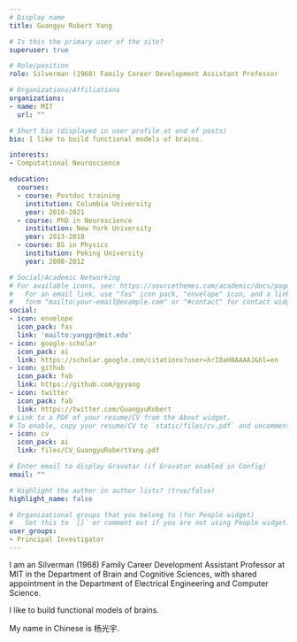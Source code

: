 ```yaml
---
# Display name
title: Guangyu Robert Yang

# Is this the primary user of the site?
superuser: true

# Role/position
role: Silverman (1968) Family Career Development Assistant Professor

# Organizations/Affiliations
organizations:
- name: MIT
  url: ""

# Short bio (displayed in user profile at end of posts)
bio: I like to build functional models of brains.

interests:
- Computational Neuroscience

education:
  courses:
  - course: Postdoc training
    institution: Columbia University
    year: 2018-2021
  - course: PhD in Neuroscience
    institution: New York University
    year: 2013-2018
  - course: BS in Physics
    institution: Peking University
    year: 2008-2012

# Social/Academic Networking
# For available icons, see: https://sourcethemes.com/academic/docs/page-builder/#icons
#   For an email link, use "fas" icon pack, "envelope" icon, and a link in the
#   form "mailto:your-email@example.com" or "#contact" for contact widget.
social:
- icon: envelope
  icon_pack: fas
  link: 'mailto:yanggr@mit.edu'
- icon: google-scholar
  icon_pack: ai
  link: https://scholar.google.com/citations?user=hrI8aH8AAAAJ&hl=en
- icon: github
  icon_pack: fab
  link: https://github.com/gyyang
- icon: twitter
  icon_pack: fab
  link: https://twitter.com/GuangyuRobert
# Link to a PDF of your resume/CV from the About widget.
# To enable, copy your resume/CV to `static/files/cv.pdf` and uncomment the lines below.
- icon: cv
  icon_pack: ai
  link: files/CV_GuangyuRobertYang.pdf

# Enter email to display Gravatar (if Gravatar enabled in Config)
email: ""

# Highlight the author in author lists? (true/false)
highlight_name: false

# Organizational groups that you belong to (for People widget)
#   Set this to `[]` or comment out if you are not using People widget.
user_groups:
- Principal Investigator
---
```


I am an Silverman (1968) Family Career Development Assistant Professor at MIT in the Department of Brain and Cognitive Sciences, with shared appointment in the Department of Electrical Engineering and Computer Science.
 
I like to build functional models of brains. 
 
My name in Chinese is 杨光宇.
